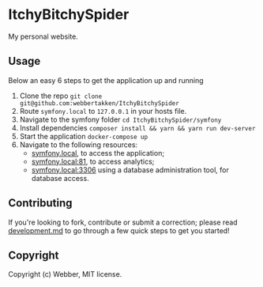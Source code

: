 # ItchyBitchySpider
My personal website.

## Usage
Below an easy 6 steps to get the application up and running

1. Clone the repo `git clone git@github.com:webbertakken/ItchyBitchySpider`
2. Route `symfony.local` to `127.0.0.1` in your hosts file. 
3. Navigate to the symfony folder `cd ItchyBitchySpider/symfony`
4. Install dependencies `composer install && yarn && yarn run dev-server`
5. Start the application `docker-compose up`
6. Navigate to the following resources:
    * [symfony.local](http://symfony.local/), to access the application;
    * [symfony.local:81](http://symfony.local:81/), to access analytics;
    * [symfony.local:3306](mysql://symfony.local) using a database administration tool, for database access.

## Contributing
If you're looking to fork, contribute or submit a correction; please read 
[development.md](symfony/development.md) to go through a few quick steps to get you started!

## Copyright
Copyright (c) Webber, MIT license.
